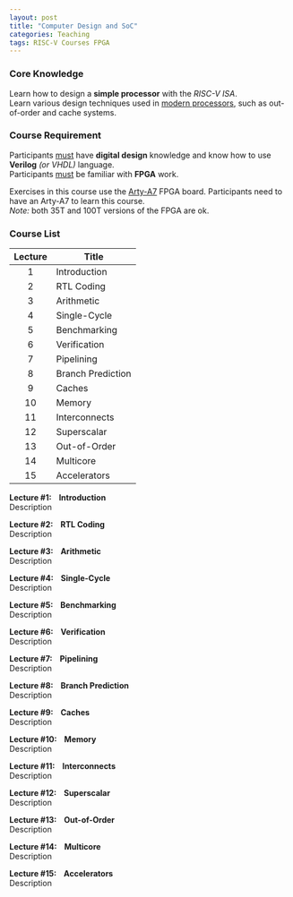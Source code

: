 ```yaml
---
layout: post
title: "Computer Design and SoC"
categories: Teaching
tags: RISC-V Courses FPGA
---
```


### Core Knowledge

Learn how to design a **simple processor** with the *RISC-V ISA*.
<br>
Learn various design techniques used in <ins>modern processors</ins>, such as out-of-order and cache systems.

### Course Requirement

Participants <ins>must</ins> have **digital design** knowledge and know how to use **Verilog** *(or VHDL)* language.
<br>
Participants <ins>must</ins> be familiar with **FPGA** work.

Exercises in this course use the <a href="https://digilent.com/reference/programmable-logic/arty-a7/start">Arty-A7</a> FPGA board. Participants need to have an Arty-A7 to learn this course.
<br>
*Note:* both 35T and 100T versions of the FPGA are ok.

### Course List

| Lecture | Title |
|:---:|---|
| 1 | Introduction |
| 2 | RTL Coding |
| 3 | Arithmetic |
| 4 | Single-Cycle |
| 5 | Benchmarking |
| 6 | Verification |
| 7 | Pipelining |
| 8 | Branch Prediction |
| 9 | Caches |
| 10 | Memory |
| 11 | Interconnects |
| 12 | Superscalar |
| 13 | Out-of-Order |
| 14 | Multicore |
| 15 | Accelerators |

**Lecture #1:&nbsp;&nbsp;&nbsp;&nbsp;Introduction**<br>
Description

**Lecture #2:&nbsp;&nbsp;&nbsp;&nbsp;RTL Coding**<br>
Description

**Lecture #3:&nbsp;&nbsp;&nbsp;&nbsp;Arithmetic**<br>
Description

**Lecture #4:&nbsp;&nbsp;&nbsp;&nbsp;Single-Cycle**<br>
Description

**Lecture #5:&nbsp;&nbsp;&nbsp;&nbsp;Benchmarking**<br>
Description

**Lecture #6:&nbsp;&nbsp;&nbsp;&nbsp;Verification**<br>
Description

**Lecture #7:&nbsp;&nbsp;&nbsp;&nbsp;Pipelining**<br>
Description

**Lecture #8:&nbsp;&nbsp;&nbsp;&nbsp;Branch Prediction**<br>
Description

**Lecture #9:&nbsp;&nbsp;&nbsp;&nbsp;Caches**<br>
Description

**Lecture #10:&nbsp;&nbsp;&nbsp;&nbsp;Memory**<br>
Description

**Lecture #11:&nbsp;&nbsp;&nbsp;&nbsp;Interconnects**<br>
Description

**Lecture #12:&nbsp;&nbsp;&nbsp;&nbsp;Superscalar**<br>
Description

**Lecture #13:&nbsp;&nbsp;&nbsp;&nbsp;Out-of-Order**<br>
Description

**Lecture #14:&nbsp;&nbsp;&nbsp;&nbsp;Multicore**<br>
Description

**Lecture #15:&nbsp;&nbsp;&nbsp;&nbsp;Accelerators**<br>
Description
